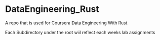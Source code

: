 # DataEngineering_Rust
A repo that is used for Coursera Data Engineering With Rust

Each Subdirectory under the root wiil reflect each weeks lab assignments
